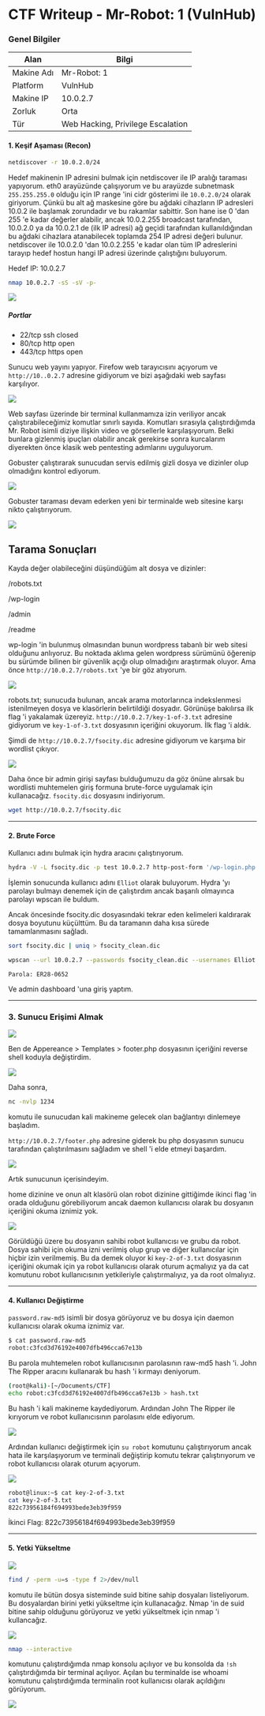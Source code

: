 
# CTF Writeup - Mr-Robot: 1 (VulnHub)


### Genel Bilgiler

| Alan       | Bilgi                             |
| ---------- | --------------------------------- |
| Makine Adı | Mr-Robot: 1                       |
| Platform   | VulnHub                           |
| Makine IP  | 10.0.2.7                          |
| Zorluk     | Orta                              |
| Tür        | Web Hacking, Privilege Escalation |

#### 1. Keşif Aşaması (Recon)

```bash
netdiscover -r 10.0.2.0/24
```

Hedef makinenin IP adresini bulmak için netdiscover ile IP aralığı taraması yapıyorum. eth0 arayüzünde çalışıyorum ve bu arayüzde subnetmask `255.255.255.0` olduğu için IP range 'ini cidr gösterimi ile `10.0.2.0/24` olarak giriyorum. Çünkü bu alt ağ maskesine göre bu ağdaki cihazların IP adresleri 10.0.2 ile  başlamak zorundadır ve bu rakamlar sabittir. Son hane ise 0 'dan 255 'e kadar değerler alabilir, ancak 10.0.2.255 broadcast tarafından, 10.0.2.0 ya da 10.0.2.1 de (ilk IP adresi) ağ geçidi tarafından kullanıldığından bu ağdaki cihazlara atanabilecek toplamda 254 IP adresi değeri bulunur. netdiscover ile 10.0.2.0 'dan 10.0.2.255 'e kadar olan tüm IP adreslerini tarayıp hedef hostun hangi IP adresi üzerinde çalıştığını buluyorum.


Hedef IP: 10.0.2.7


```bash
nmap 10.0.2.7 -sS -sV -p-
```

![](./images/nmap_scan.png)

##### Portlar

- 22/tcp ssh closed
- 80/tcp http open
- 443/tcp https open

Sunucu web yayını yapıyor. Firefow web tarayıcısını açıyorum ve `http://10..0.2.7` adresine gidiyorum ve bizi aşağıdaki web sayfası karşılıyor.

![](./images/webpage.png)

Web sayfası üzerinde bir terminal kullanmamıza izin veriliyor ancak çalıştırabileceğimiz komutlar sınırlı sayıda. Komutları sırasıyla çalıştırdığımda Mr. Robot isimli diziye ilişkin video ve görsellerle karşılaşıyorum. Belki bunlara gizlenmiş ipuçları olabilir ancak gerekirse sonra kurcalarım diyerekten önce klasik web pentesting adımlarını uyguluyorum.

Gobuster çalıştırarak sunucudan servis edilmiş gizli dosya ve dizinler olup olmadığını kontrol ediyorum.

![](./images/gobuster.png)

Gobuster taraması devam ederken yeni bir terminalde web sitesine karşı nikto çalıştırıyorum.

![](./images/nikto.png)

Tarama Sonuçları
-----------------
Kayda değer olabileceğini düşündüğüm alt dosya ve dizinler:

/robots.txt

/wp-login

/admin

/readme

wp-login 'in bulunmuş olmasından bunun wordpress tabanlı bir web sitesi olduğunu anlıyoruz. Bu noktada aklıma gelen wordpress sürümünü öğerenip bu sürümde bilinen bir güvenlik açığı olup olmadığını araştırmak oluyor. Ama önce `http://10.0.2.7/robots.txt` 'ye bir göz atıyorum.

![](./images/robots.png)

robots.txt; sunucuda bulunan, ancak arama motorlarınca indekslenmesi istenilmeyen dosya ve klasörlerin belirtildiği dosyadır. Görünüşe bakılırsa ilk flag 'i yakalamak üzereyiz. `http://10.0.2.7/key-1-of-3.txt` adresine gidiyorum ve `key-1-of-3.txt` dosyasının içeriğini okuyorum. İlk flag 'i aldık.

Şimdi de `http://10.0.2.7/fsocity.dic` adresine gidiyorum ve karşıma bir wordlist çıkıyor.

![](./images/fsocity.png)

Daha önce bir admin girişi sayfası bulduğumuzu da göz önüne alırsak bu wordlisti muhtemelen giriş formuna brute-force uygulamak için kullanacağız. `fsocity.dic` dosyasını indiriyorum.

```bash
wget http://10.0.2.7/fsocity.dic
```

---

#### 2. Brute Force

Kullanıcı adını bulmak için hydra aracını çalıştırıyorum.

```bash
hydra -V -L fsocity.dic -p test 10.0.2.7 http-post-form '/wp-login.php:log=^USER^&pwd=^PASS^&wp-submit=Log+In:F=Invalid username'
```

İşlemin sonucunda kullanıcı adını `Elliot` olarak buluyorum. Hydra 'yı parolayı bulmayı denemek için de çalıştırdım ancak başarılı olmayınca parolayı wpscan ile buldum.

Ancak öncesinde fsocity.dic dosyasındaki tekrar eden kelimeleri kaldırarak dosya boyutunu küçülttüm. Bu da taramanın daha kısa sürede tamamlanmasını sağladı.

```bash
sort fsocity.dic | uniq > fsocity_clean.dic
```

```bash
wpscan --url 10.0.2.7 --passwords fsocity_clean.dic --usernames Elliot
```

`Parola: ER28-0652`

Ve admin dashboard 'una giriş yaptım.

---

### 3. Sunucu Erişimi Almak

![](./images/security_reason.png)

Ben de Appereance > Templates > footer.php dosyasının içeriğini reverse shell koduyla değiştirdim.

![](./images/shell_code.png)

Daha sonra,

```bash
nc -nvlp 1234
```

komutu ile sunucudan kali makineme gelecek olan bağlantıyı dinlemeye başladım.

 `http://10.0.2.7/footer.php` adresine giderek bu php dosyasının sunucu tarafından çalıştırılmasını sağladım ve shell 'i elde etmeyi başardım.

 ![](./images/shell.png)

 Artık sunucunun içerisindeyim.

 home dizinine ve onun alt klasörü olan robot dizinine gittiğimde ikinci flag 'in orada olduğunu görebiliyorum ancak daemon kullanıcısı olarak bu dosyanın içeriğini okuma iznimiz yok.

 ![](./images/key2denied.png)

 Görüldüğü üzere bu dosyanın sahibi robot kullanıcısı ve grubu da robot. Dosya sahibi için okuma izni verilmiş olup grup ve diğer kullanıcılar için hiçbir izin verilmemiş. Bu da demek oluyor ki `key-2-of-3.txt` dosyasının içeriğini okumak için ya robot kullanıcısı olarak oturum açmalıyız ya da cat komutunu robot kullanıcısının yetkileriyle çalıştırmalıyız, ya da root olmalıyız.

 ---

 #### 4. Kullanıcı Değiştirme

 `password.raw-md5` isimli bir dosya görüyoruz ve bu dosya için daemon kullanıcısı olarak okuma iznimiz var.

 ```bash
 $ cat password.raw-md5
 robot:c3fcd3d76192e4007dfb496cca67e13b
 ```

 Bu parola muhtemelen robot kullanıcısının parolasının raw-md5 hash 'i. John The Ripper aracını kullanarak bu hash 'i kırmayı deniyorum.

 ```bash
 (root@kali)-[~/Documents/CTF]
 echo robot:c3fcd3d76192e4007dfb496cca67e13b > hash.txt
 ```

 Bu hash 'i kali makineme kaydediyorum. Ardından John The Ripper ile kırıyorum ve robot kullanıcısının parolasını elde ediyorum.

 ![](./images/hashcrack.png)

 Ardından kullanıcı değiştirmek için `su robot` komutunu çalıştırıyorum ancak hata ile karşılaşıyorum ve terminali değiştirip komutu tekrar çalıştırıyorum ve robot kullanıcısı olarak oturum açıyorum.

 ![](./images/terminal.png)

 ```bash
robot@linux:~$ cat key-2-of-3.txt
cat key-2-of-3.txt
822c73956184f694993bede3eb39f959
 ```

 İkinci Flag: 822c73956184f694993bede3eb39f959

 ---

 #### 5. Yetki Yükseltme

 ![](./images/suid.png)

 ```bash
 find / -perm -u=s -type f 2>/dev/null
 ```

 komutu ile bütün dosya sisteminde suid bitine sahip dosyaları listeliyorum. Bu dosyalardan birini yetki yükseltme için kullanacağız. Nmap 'in de suid bitine sahip olduğunu görüyoruz ve yetki yükseltmek için nmap 'i kullancağız.

 ![](./images/root.png)

 ```bash
 nmap --interactive
 ```

 komutunu çalıştırdığımda nmap konsolu açılıyor ve bu konsolda da `!sh` çalıştırdığımda bir terminal açılıyor. Açılan bu terminalde ise whoami komutunu çalıştırdığımda terminalin root kullanıcısı olarak açıldığını görüyorum.

 ![](./images/flag3.png)



